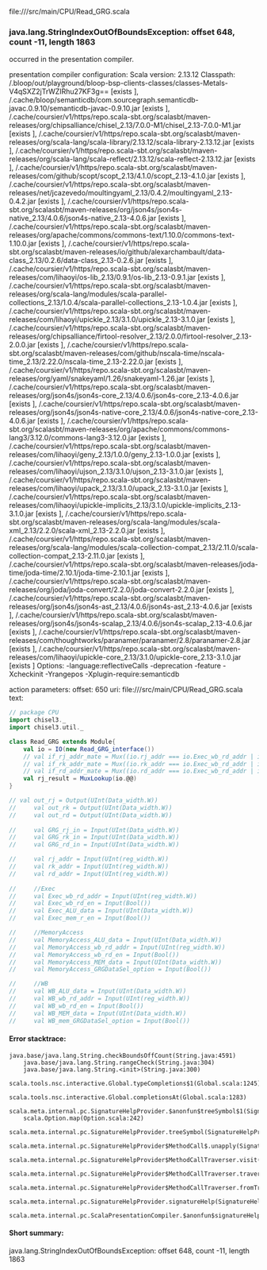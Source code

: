 file://<WORKSPACE>/src/main/CPU/Read_GRG.scala
### java.lang.StringIndexOutOfBoundsException: offset 648, count -11, length 1863

occurred in the presentation compiler.

presentation compiler configuration:
Scala version: 2.13.12
Classpath:
<WORKSPACE>/.bloop/out/playground/bloop-bsp-clients-classes/classes-Metals-V4qSXZ2jTrWZIRhu27KF3g== [exists ], <HOME>/.cache/bloop/semanticdb/com.sourcegraph.semanticdb-javac.0.9.10/semanticdb-javac-0.9.10.jar [exists ], <HOME>/.cache/coursier/v1/https/repo.scala-sbt.org/scalasbt/maven-releases/org/chipsalliance/chisel_2.13/7.0.0-M1/chisel_2.13-7.0.0-M1.jar [exists ], <HOME>/.cache/coursier/v1/https/repo.scala-sbt.org/scalasbt/maven-releases/org/scala-lang/scala-library/2.13.12/scala-library-2.13.12.jar [exists ], <HOME>/.cache/coursier/v1/https/repo.scala-sbt.org/scalasbt/maven-releases/org/scala-lang/scala-reflect/2.13.12/scala-reflect-2.13.12.jar [exists ], <HOME>/.cache/coursier/v1/https/repo.scala-sbt.org/scalasbt/maven-releases/com/github/scopt/scopt_2.13/4.1.0/scopt_2.13-4.1.0.jar [exists ], <HOME>/.cache/coursier/v1/https/repo.scala-sbt.org/scalasbt/maven-releases/net/jcazevedo/moultingyaml_2.13/0.4.2/moultingyaml_2.13-0.4.2.jar [exists ], <HOME>/.cache/coursier/v1/https/repo.scala-sbt.org/scalasbt/maven-releases/org/json4s/json4s-native_2.13/4.0.6/json4s-native_2.13-4.0.6.jar [exists ], <HOME>/.cache/coursier/v1/https/repo.scala-sbt.org/scalasbt/maven-releases/org/apache/commons/commons-text/1.10.0/commons-text-1.10.0.jar [exists ], <HOME>/.cache/coursier/v1/https/repo.scala-sbt.org/scalasbt/maven-releases/io/github/alexarchambault/data-class_2.13/0.2.6/data-class_2.13-0.2.6.jar [exists ], <HOME>/.cache/coursier/v1/https/repo.scala-sbt.org/scalasbt/maven-releases/com/lihaoyi/os-lib_2.13/0.9.1/os-lib_2.13-0.9.1.jar [exists ], <HOME>/.cache/coursier/v1/https/repo.scala-sbt.org/scalasbt/maven-releases/org/scala-lang/modules/scala-parallel-collections_2.13/1.0.4/scala-parallel-collections_2.13-1.0.4.jar [exists ], <HOME>/.cache/coursier/v1/https/repo.scala-sbt.org/scalasbt/maven-releases/com/lihaoyi/upickle_2.13/3.1.0/upickle_2.13-3.1.0.jar [exists ], <HOME>/.cache/coursier/v1/https/repo.scala-sbt.org/scalasbt/maven-releases/org/chipsalliance/firtool-resolver_2.13/2.0.0/firtool-resolver_2.13-2.0.0.jar [exists ], <HOME>/.cache/coursier/v1/https/repo.scala-sbt.org/scalasbt/maven-releases/com/github/nscala-time/nscala-time_2.13/2.22.0/nscala-time_2.13-2.22.0.jar [exists ], <HOME>/.cache/coursier/v1/https/repo.scala-sbt.org/scalasbt/maven-releases/org/yaml/snakeyaml/1.26/snakeyaml-1.26.jar [exists ], <HOME>/.cache/coursier/v1/https/repo.scala-sbt.org/scalasbt/maven-releases/org/json4s/json4s-core_2.13/4.0.6/json4s-core_2.13-4.0.6.jar [exists ], <HOME>/.cache/coursier/v1/https/repo.scala-sbt.org/scalasbt/maven-releases/org/json4s/json4s-native-core_2.13/4.0.6/json4s-native-core_2.13-4.0.6.jar [exists ], <HOME>/.cache/coursier/v1/https/repo.scala-sbt.org/scalasbt/maven-releases/org/apache/commons/commons-lang3/3.12.0/commons-lang3-3.12.0.jar [exists ], <HOME>/.cache/coursier/v1/https/repo.scala-sbt.org/scalasbt/maven-releases/com/lihaoyi/geny_2.13/1.0.0/geny_2.13-1.0.0.jar [exists ], <HOME>/.cache/coursier/v1/https/repo.scala-sbt.org/scalasbt/maven-releases/com/lihaoyi/ujson_2.13/3.1.0/ujson_2.13-3.1.0.jar [exists ], <HOME>/.cache/coursier/v1/https/repo.scala-sbt.org/scalasbt/maven-releases/com/lihaoyi/upack_2.13/3.1.0/upack_2.13-3.1.0.jar [exists ], <HOME>/.cache/coursier/v1/https/repo.scala-sbt.org/scalasbt/maven-releases/com/lihaoyi/upickle-implicits_2.13/3.1.0/upickle-implicits_2.13-3.1.0.jar [exists ], <HOME>/.cache/coursier/v1/https/repo.scala-sbt.org/scalasbt/maven-releases/org/scala-lang/modules/scala-xml_2.13/2.2.0/scala-xml_2.13-2.2.0.jar [exists ], <HOME>/.cache/coursier/v1/https/repo.scala-sbt.org/scalasbt/maven-releases/org/scala-lang/modules/scala-collection-compat_2.13/2.11.0/scala-collection-compat_2.13-2.11.0.jar [exists ], <HOME>/.cache/coursier/v1/https/repo.scala-sbt.org/scalasbt/maven-releases/joda-time/joda-time/2.10.1/joda-time-2.10.1.jar [exists ], <HOME>/.cache/coursier/v1/https/repo.scala-sbt.org/scalasbt/maven-releases/org/joda/joda-convert/2.2.0/joda-convert-2.2.0.jar [exists ], <HOME>/.cache/coursier/v1/https/repo.scala-sbt.org/scalasbt/maven-releases/org/json4s/json4s-ast_2.13/4.0.6/json4s-ast_2.13-4.0.6.jar [exists ], <HOME>/.cache/coursier/v1/https/repo.scala-sbt.org/scalasbt/maven-releases/org/json4s/json4s-scalap_2.13/4.0.6/json4s-scalap_2.13-4.0.6.jar [exists ], <HOME>/.cache/coursier/v1/https/repo.scala-sbt.org/scalasbt/maven-releases/com/thoughtworks/paranamer/paranamer/2.8/paranamer-2.8.jar [exists ], <HOME>/.cache/coursier/v1/https/repo.scala-sbt.org/scalasbt/maven-releases/com/lihaoyi/upickle-core_2.13/3.1.0/upickle-core_2.13-3.1.0.jar [exists ]
Options:
-language:reflectiveCalls -deprecation -feature -Xcheckinit -Yrangepos -Xplugin-require:semanticdb


action parameters:
offset: 650
uri: file://<WORKSPACE>/src/main/CPU/Read_GRG.scala
text:
```scala
// package CPU
import chisel3._
import chisel3.util._

class Read_GRG extends Module{
    val io = IO(new Read_GRG_interface())
    // val if_rj_addr_mate = Mux((io.rj_addr === io.Exec_wb_rd_addr | io.rj_addr === io.MemoryAccess_wb_rd_addr | io.rj_addr === io.WB_wb_rd_addr),true.B,false.B)
    // val if_rk_addr_mate = Mux((io.rk_addr === io.Exec_wb_rd_addr | io.rk_addr === io.MemoryAccess_wb_rd_addr | io.rk_addr === io.WB_wb_rd_addr),true.B,false.B)
    // val if_rd_addr_mate = Mux((io.rd_addr === io.Exec_wb_rd_addr | io.rd_addr === io.MemoryAccess_wb_rd_addr | io.rd_addr === io.WB_wb_rd_addr),true.B,false.B)
    val rj_result = MuxLookup(io.@@)
}

// val out_rj = Output(UInt(Data_width.W))
//     val out_rk = Output(UInt(Data_width.W))
//     val out_rd = Output(UInt(Data_width.W))
    
//     val GRG_rj_in = Input(UInt(Data_width.W))
//     val GRG_rk_in = Input(UInt(Data_width.W))
//     val GRG_rd_in = Input(UInt(Data_width.W))

//     val rj_addr = Input(UInt(reg_width.W))
//     val rk_addr = Input(UInt(reg_width.W))
//     val rd_addr = Input(UInt(reg_width.W))
    
//     //Exec
//     val Exec_wb_rd_addr = Input(UInt(reg_width.W))
//     val Exec_wb_rd_en = Input(Bool())
//     val Exec_ALU_data = Input(UInt(Data_width.W))
//     val Exec_mem_r_en = Input(Bool())

//     //MemoryAccess
//     val MemoryAccess_ALU_data = Input(UInt(Data_width.W))
//     val MemoryAccess_wb_rd_addr = Input(UInt(reg_width.W))
//     val MemoryAccess_wb_rd_en = Input(Bool())
//     val MemoryAccess_MEM_data = Input(UInt(Data_width.W))
//     val MemoryAccess_GRGDataSel_option = Input(Bool())

//     //WB
//     val WB_ALU_data = Input(UInt(Data_width.W))
//     val WB_wb_rd_addr = Input(UInt(reg_width.W))
//     val WB_wb_rd_en = Input(Bool())
//     val WB_MEM_data = Input(UInt(Data_width.W))
//     val WB_mem_GRGDataSel_option = Input(Bool())

```



#### Error stacktrace:

```
java.base/java.lang.String.checkBoundsOffCount(String.java:4591)
	java.base/java.lang.String.rangeCheck(String.java:304)
	java.base/java.lang.String.<init>(String.java:300)
	scala.tools.nsc.interactive.Global.typeCompletions$1(Global.scala:1245)
	scala.tools.nsc.interactive.Global.completionsAt(Global.scala:1283)
	scala.meta.internal.pc.SignatureHelpProvider.$anonfun$treeSymbol$1(SignatureHelpProvider.scala:390)
	scala.Option.map(Option.scala:242)
	scala.meta.internal.pc.SignatureHelpProvider.treeSymbol(SignatureHelpProvider.scala:388)
	scala.meta.internal.pc.SignatureHelpProvider$MethodCall$.unapply(SignatureHelpProvider.scala:205)
	scala.meta.internal.pc.SignatureHelpProvider$MethodCallTraverser.visit(SignatureHelpProvider.scala:316)
	scala.meta.internal.pc.SignatureHelpProvider$MethodCallTraverser.traverse(SignatureHelpProvider.scala:310)
	scala.meta.internal.pc.SignatureHelpProvider$MethodCallTraverser.fromTree(SignatureHelpProvider.scala:279)
	scala.meta.internal.pc.SignatureHelpProvider.signatureHelp(SignatureHelpProvider.scala:27)
	scala.meta.internal.pc.ScalaPresentationCompiler.$anonfun$signatureHelp$1(ScalaPresentationCompiler.scala:332)
```
#### Short summary: 

java.lang.StringIndexOutOfBoundsException: offset 648, count -11, length 1863